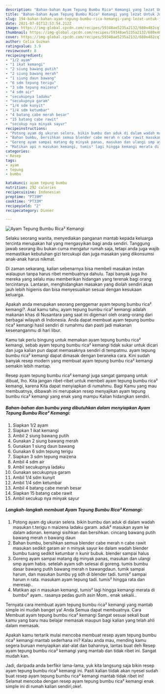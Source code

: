 ```yaml
---
description: "Bahan-bahan Ayam Tepung Bumbu Rica² Kemangi yang lezat Untuk Jualan"
title: "Bahan-bahan Ayam Tepung Bumbu Rica² Kemangi yang lezat Untuk Jualan"
slug: 194-bahan-bahan-ayam-tepung-bumbu-rica-kemangi-yang-lezat-untuk-jualan
date: 2021-07-01T12:53:54.212Z
image: https://img-global.cpcdn.com/recipes/59348ae5235a2132/680x482cq70/ayam-tepung-bumbu-rica-kemangi-foto-resep-utama.jpg
thumbnail: https://img-global.cpcdn.com/recipes/59348ae5235a2132/680x482cq70/ayam-tepung-bumbu-rica-kemangi-foto-resep-utama.jpg
cover: https://img-global.cpcdn.com/recipes/59348ae5235a2132/680x482cq70/ayam-tepung-bumbu-rica-kemangi-foto-resep-utama.jpg
author: Celia Guzman
ratingvalue: 3.9
reviewcount: 8
recipeingredient:
- "1/2 ayam"
- "1 ikat kemangi"
- "2 siung bawang putih"
- "2 siung bawang merah"
- "1 siung daun bawang"
- "6 sdm tepung terigu"
- "3 sdm tepung maizena"
- "4 sdm air"
- "secukupnya ladaku"
- "secukupnya garam"
- "1/4 sdm kunyit"
- "1/4 sdm ketumbar"
- "4 batang cabe merah besar"
- "15 batang cabe rawit"
- "secukup nya minyak sayur"
recipeinstructions:
- "Potong ayam dg ukuran selera. bikin bumbu dan aduk di dalam wadah masukan t.terigu n maizena ladaku garam. aduk² masukan ayam ke dalam adonan. kemangi sisihkan dan bersihkan. cincang bawang putih bawang merah n bawang daun"
- "Bahan bumbu, bersihkan semua blender cabe merah n cabe rawit masukan sedikit garam air n minyak sayur ke dalam wadah blender bumbu tuang sedikit ketumbar n kunir bubuk. blender sampai halus"
- "Goreng ayam sampai matang dg minyak panas, masukan dan ulangi smp ayam habis. setelah ayam sdh selesai di goreng. tumis bumbu dasar bawang putih bawang merah n bawangdaun. tumik sampai harum, dan masukan bumbu yg sdh di blender tadi. tumis² sampai harum n rata. masukam ayam tepung tadi. tumis² hingga rata dan meresap.."
- "Matikan api n masukan kemangi, tumis² lagi hingga kemangi merata di bumbu² ayam.. rasanya pedas gurih asin Mom.. enak sekalii.."
categories:
- Resep
tags:
- ayam
- tepung
- bumbu

katakunci: ayam tepung bumbu 
nutrition: 292 calories
recipecuisine: Indonesian
preptime: "PT39M"
cooktime: "PT33M"
recipeyield: "2"
recipecategory: Dinner

---
```



![Ayam Tepung Bumbu Rica² Kemangi](https://img-global.cpcdn.com/recipes/59348ae5235a2132/680x482cq70/ayam-tepung-bumbu-rica-kemangi-foto-resep-utama.jpg)

Selaku seorang wanita, menyediakan panganan mantab kepada keluarga tercinta merupakan hal yang mengasyikan bagi anda sendiri. Tanggung jawab seorang ibu bukan cuma mengatur rumah saja, tetapi anda juga wajib memastikan kebutuhan gizi tercukupi dan juga masakan yang dikonsumsi anak-anak harus nikmat.

Di zaman  sekarang, kalian sebenarnya bisa membeli masakan instan walaupun tanpa harus ribet membuatnya dahulu. Tapi banyak juga lho mereka yang selalu mau memberikan hidangan yang terenak bagi orang tercintanya. Lantaran, menghidangkan masakan yang diolah sendiri akan jauh lebih higienis dan bisa menyesuaikan sesuai dengan kesukaan keluarga. 



Apakah anda merupakan seorang penggemar ayam tepung bumbu rica² kemangi?. Asal kamu tahu, ayam tepung bumbu rica² kemangi adalah makanan khas di Nusantara yang saat ini digemari oleh orang-orang dari berbagai wilayah di Indonesia. Anda dapat membuat ayam tepung bumbu rica² kemangi hasil sendiri di rumahmu dan pasti jadi makanan kesenanganmu di hari libur.

Kamu tak perlu bingung untuk memakan ayam tepung bumbu rica² kemangi, sebab ayam tepung bumbu rica² kemangi tidak sukar untuk dicari dan juga kalian pun dapat memasaknya sendiri di tempatmu. ayam tepung bumbu rica² kemangi dapat dimasak dengan beraneka cara. Kini sudah banyak resep modern yang membuat ayam tepung bumbu rica² kemangi semakin lebih mantap.

Resep ayam tepung bumbu rica² kemangi juga sangat gampang untuk dibuat, lho. Kita jangan ribet-ribet untuk membeli ayam tepung bumbu rica² kemangi, karena Kita dapat menyiapkan di rumahmu. Bagi Kamu yang mau membuatnya, dibawah ini merupakan resep menyajikan ayam tepung bumbu rica² kemangi yang enak yang mampu Kalian hidangkan sendiri.

<!--inarticleads1-->

##### Bahan-bahan dan bumbu yang dibutuhkan dalam menyiapkan Ayam Tepung Bumbu Rica² Kemangi:

1. Siapkan 1/2 ayam
1. Siapkan 1 ikat kemangi
1. Ambil 2 siung bawang putih
1. Gunakan 2 siung bawang merah
1. Gunakan 1 siung daun bawang
1. Gunakan 6 sdm tepung terigu
1. Siapkan 3 sdm tepung maizena
1. Ambil 4 sdm air
1. Ambil secukupnya ladaku
1. Gunakan secukupnya garam
1. Ambil 1/4 sdm kunyit
1. Ambil 1/4 sdm ketumbar
1. Ambil 4 batang cabe merah besar
1. Siapkan 15 batang cabe rawit
1. Ambil secukup nya minyak sayur




<!--inarticleads2-->

##### Langkah-langkah membuat Ayam Tepung Bumbu Rica² Kemangi:

1. Potong ayam dg ukuran selera. bikin bumbu dan aduk di dalam wadah masukan t.terigu n maizena ladaku garam. aduk² masukan ayam ke dalam adonan. kemangi sisihkan dan bersihkan. cincang bawang putih bawang merah n bawang daun
1. Bahan bumbu, bersihkan semua blender cabe merah n cabe rawit masukan sedikit garam air n minyak sayur ke dalam wadah blender bumbu tuang sedikit ketumbar n kunir bubuk. blender sampai halus
1. Goreng ayam sampai matang dg minyak panas, masukan dan ulangi smp ayam habis. setelah ayam sdh selesai di goreng. tumis bumbu dasar bawang putih bawang merah n bawangdaun. tumik sampai harum, dan masukan bumbu yg sdh di blender tadi. tumis² sampai harum n rata. masukam ayam tepung tadi. tumis² hingga rata dan meresap..
1. Matikan api n masukan kemangi, tumis² lagi hingga kemangi merata di bumbu² ayam.. rasanya pedas gurih asin Mom.. enak sekalii..




Ternyata cara membuat ayam tepung bumbu rica² kemangi yang mantab simple ini mudah banget ya! Anda Semua dapat membuatnya. Cara Membuat ayam tepung bumbu rica² kemangi Sangat sesuai sekali buat kamu yang baru mau belajar memasak maupun bagi kalian yang telah ahli dalam memasak.

Apakah kamu tertarik mulai mencoba membuat resep ayam tepung bumbu rica² kemangi mantab sederhana ini? Kalau anda mau, mending kamu segera buruan menyiapkan alat-alat dan bahannya, lantas buat deh Resep ayam tepung bumbu rica² kemangi yang mantab dan tidak ribet ini. Sangat mudah kan. 

Jadi, daripada anda berfikir lama-lama, yuk kita langsung saja bikin resep ayam tepung bumbu rica² kemangi ini. Pasti kalian tiidak akan nyesel sudah buat resep ayam tepung bumbu rica² kemangi mantab tidak ribet ini! Selamat mencoba dengan resep ayam tepung bumbu rica² kemangi enak simple ini di rumah kalian sendiri,oke!.

